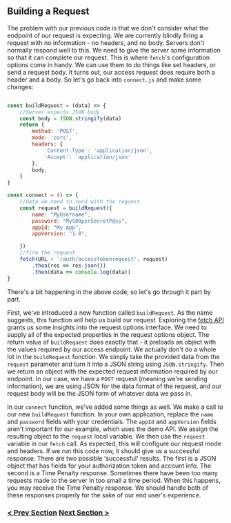 ## Building a Request

The problem with our previous code is that we don't consider what the endpoint of our request is expecting.
We are currently blindly firing a request with no information - no headers, and no body.
Servers don't normally respond well to this. We need to give the server some information so that it can
complete our request. This is where `fetch`'s configuration options come in handy. We can use them to do things
like set headers, or send a request body. It turns out, our access request does require both a header and a body.
So let's go back into `connect.js` and make some changes:

```javascript

const buildRequest = (data) => {
    //Server expects JSON body
    const body = JSON.stringify(data)
    return {
        method: 'POST',
        mode: 'cors',
        headers: {
            'Content-Type': 'application/json',
            'Accept': 'application/json'
        },
        body,
    }
}

const connect = () => {
    //data we need to send with the request
    const request = buildRequest({
        name: "MyUsername",
        password: "MyS00perSecretP@ss",
        appId: "My App",
        appVersion: "1.0",

    })
    //fire the request
    fetch(URL + '/auth/accesstokenrequest', request)
        .then(res => res.json())
        .then(data => console.log(data))
}

```

There's a bit happening in the above code, so let's go through it part by part. 

First, we've introduced a new function called `buildRequest`. As the name suggests, this function will help 
us build our request. Exploring the [fetch API](https://developer.mozilla.org/en-US/docs/Web/API/Fetch_API/Using_Fetch#supplying_request_options)
grants us some insights into the request options interface. We need to supply all of the expected properties in the
request options object. The return value of `buildRequest` does exactly that - it preloads an object with the values 
required by our access endpoint. We actually don't do a whole lot in the `buildRequest` function.
We simply take the provided data from the `request` parameter and turn it into a JSON string using `JSON.stringify`.
Then we return an object with the expected request information required by our endpoint. In our case, we have a `POST` 
request (meaning we're sending information), we are using JSON for the data format of the request, and our request
body will be the JSON form of whatever data we pass in.

In our `connect` function, we've added some things as well. We make a call to our new `buildRequest` function.
In your own application, replace the `name` and `password` fields with your credentials. The `appId` and `appVersion` 
fields aren't important for our example, which uses the demo API. We assign the resulting object to the `request` local 
variable. We then use the `request` variable in our `fetch` call. As expected, this will configure our request mode
and headers. If we run this code now, it should give us a successful response. There are two possible 'successful' results.
The first is a JSON object that has fields for your authorization token and account info. The second is a Time Penalty response.
Sometimes there have been too many requests made to the server in too small a time period. When this happens, you may receive the
Time Penalty response. We should handle both of these responses properly for the sake of our end user's experience.

### [< Prev Section](https://github.com/tradovate/example-api-js/tree/main/tutorial/EX-0-Access-Start)      [Next Section >](https://github.com/tradovate/example-api-js/tree/main/tutorial/Access/EX-2-Storing-A-Token)